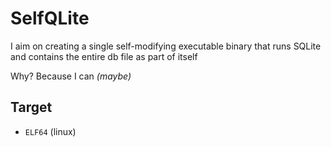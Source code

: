 # SelfQLite
I aim on creating a single self-modifying executable binary that runs SQLite and contains the entire db file as part of itself

Why? Because I can *(maybe)*

## Target
- `ELF64` (linux)
